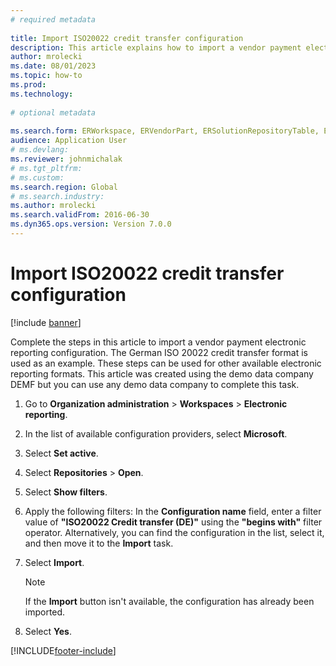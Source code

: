 ```yaml
--- 
# required metadata 
 
title: Import ISO20022 credit transfer configuration
description: This article explains how to import a vendor payment electronic reporting configuration. 
author: mrolecki
ms.date: 08/01/2023
ms.topic: how-to 
ms.prod:  
ms.technology:  
 
# optional metadata 
 
ms.search.form: ERWorkspace, ERVendorPart, ERSolutionRepositoryTable, ERSolutionImport   
audience: Application User 
# ms.devlang:  
ms.reviewer: johnmichalak
# ms.tgt_pltfrm:  
# ms.custom:  
ms.search.region: Global
# ms.search.industry: 
ms.author: mrolecki
ms.search.validFrom: 2016-06-30 
ms.dyn365.ops.version: Version 7.0.0 
---
```

# Import ISO20022 credit transfer configuration

[!include [banner](../../includes/banner.md)]

Complete the steps in this article to import a vendor payment electronic reporting configuration. The German ISO 20022 credit transfer format is used as an example. These steps can be used for other available electronic reporting formats. This article was created using the demo data company DEMF but you can use any demo data company to complete this task.

1. Go to **Organization administration** > **Workspaces** > **Electronic reporting**.
2. In the list of available configuration providers, select **Microsoft**.
3. Select **Set active**.
4. Select **Repositories** > **Open**.
5. Select **Show filters**.
6. Apply the following filters: In the **Configuration name** field, enter a filter value of **"ISO20022 Credit transfer (DE)"** using the **"begins with"** filter operator. Alternatively, you can find the configuration in the list, select it, and then move it to the **Import** task.  
7. Select **Import**.

   > [!NOTE]
   > If the **Import** button isn't available, the configuration has already been imported.
   
8. Select **Yes**.



[!INCLUDE[footer-include](../../../includes/footer-banner.md)]
